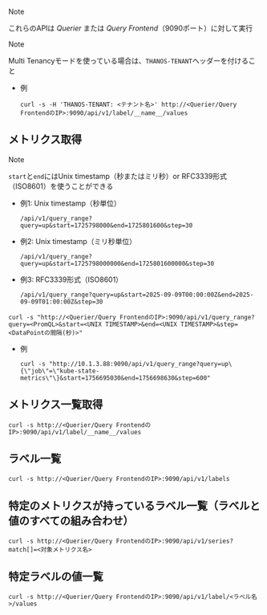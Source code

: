 > [!NOTE]  
> これらのAPIは *Querier* または *Query Frontend*（9090ポート）に対して実行

> [!NOTE]  
> Multi Tenancyモードを使っている場合は、`THANOS-TENANT`ヘッダーを付けること  
> - 例 
>   ```shell
>   curl -s -H 'THANOS-TENANT: <テナント名>' http://<Querier/Query FrontendのIP>:9090/api/v1/label/__name__/values
>   ```

## メトリクス取得
> [!NOTE]  
> `start`と`end`にはUnix timestamp（秒またはミリ秒）or RFC3339形式（ISO8601）を使うことができる
> - 例1: Unix timestamp（秒単位）  
>   ```shell
>   /api/v1/query_range?query=up&start=1725798000&end=1725801600&step=30
>   ```
> - 例2: Unix timestamp（ミリ秒単位）  
>   ```shell
>   /api/v1/query_range?query=up&start=1725798000000&end=1725801600000&step=30
>   ```
> - 例3: RFC3339形式（ISO8601）  
>   ```shell
>   /api/v1/query_range?query=up&start=2025-09-09T00:00:00Z&end=2025-09-09T01:00:00Z&step=30
>   ```

```shell
curl -s "http://<Querier/Query FrontendのIP>:9090/api/v1/query_range?query=<PromQL>&start=<UNIX TIMESTAMP>&end=<UNIX TIMESTAMP>&step=<DataPointの間隔(秒)>"
```
- 例  
  ```shell
  curl -s "http://10.1.3.88:9090/api/v1/query_range?query=up\{\"job\"=\"kube-state-metrics\"\}&start=1756695030&end=1756698630&step=600"
  ```

## メトリクス一覧取得
```shell
curl -s http://<Querier/Query FrontendのIP>:9090/api/v1/label/__name__/values
```

## ラベル一覧
```shell
curl -s http://<Querier/Query FrontendのIP>:9090/api/v1/labels
```

## 特定のメトリクスが持っているラベル一覧（ラベルと値のすべての組み合わせ）
```shell
curl -s http://<Querier/Query FrontendのIP>:9090/api/v1/series?match[]=<対象メトリクス名>
```

## 特定ラベルの値一覧
```shell
curl -s http://<Querier/Query FrontendのIP>:9090/api/v1/label/<ラベル名>/values
```